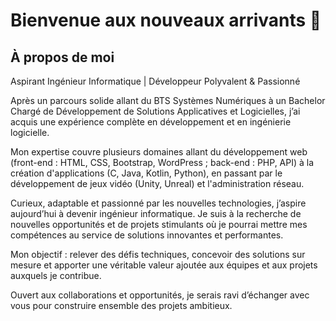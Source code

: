 # Bienvenue aux nouveaux arrivants 👋
## À propos de moi


Aspirant Ingénieur Informatique | Développeur Polyvalent & Passionné

Après un parcours solide allant du BTS Systèmes Numériques à un Bachelor Chargé de Développement de Solutions Applicatives et Logicielles, j’ai acquis une expérience complète en développement et en ingénierie logicielle.

Mon expertise couvre plusieurs domaines allant du développement web (front-end : HTML, CSS, Bootstrap, WordPress ; back-end : PHP, API) à la création d'applications (C, Java, Kotlin, Python), en passant par le développement de jeux vidéo (Unity, Unreal) et l'administration réseau.

Curieux, adaptable et passionné par les nouvelles technologies, j’aspire aujourd’hui à devenir ingénieur informatique. Je suis à la recherche de nouvelles opportunités et de projets stimulants où je pourrai mettre mes compétences au service de solutions innovantes et performantes.

Mon objectif : relever des défis techniques, concevoir des solutions sur mesure et apporter une véritable valeur ajoutée aux équipes et aux projets auxquels je contribue.

Ouvert aux collaborations et opportunités, je serais ravi d’échanger avec vous pour construire ensemble des projets ambitieux.

